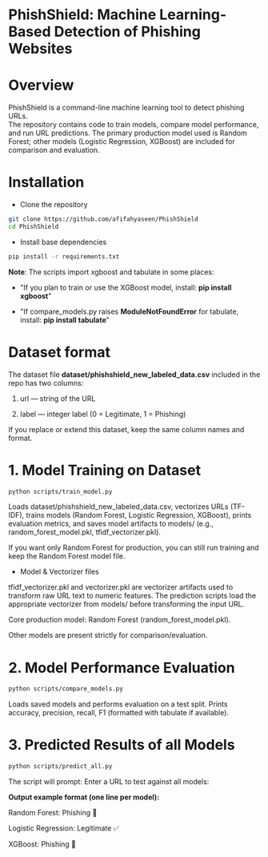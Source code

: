 # **PhishShield: Machine Learning-Based Detection of Phishing Websites**

# **Overview**

PhishShield is a command-line machine learning tool to detect phishing URLs.  
The repository contains code to train models, compare model performance, and run URL predictions. The primary production model used is Random Forest; other models (Logistic Regression, XGBoost) are included for comparison and evaluation.

# **Installation**

- Clone the repository
 ```bash  
git clone https://github.com/afifahyaseen/PhishShield
cd PhishShield 
```
- Install base dependencies
 ```bash  
pip install -r requirements.txt
 ```  
**Note**: The scripts import xgboost and tabulate in some places:

- "If you plan to train or use the XGBoost model, install: **pip install xgboost**"

- "If compare_models.py raises **ModuleNotFoundError** for tabulate, install: **pip install tabulate**"

# **Dataset format**

The dataset file **dataset/phishshield_new_labeled_data.csv** included in the repo has two columns:

1. url — string of the URL

2. label — integer label (0 = Legitimate, 1 = Phishing)

If you replace or extend this dataset, keep the same column names and format.

# 1. Model Training on Dataset
```bash 
python scripts/train_model.py
```
Loads dataset/phishshield_new_labeled_data.csv, vectorizes URLs (TF-IDF), trains models (Random Forest, Logistic Regression, XGBoost), prints evaluation metrics, and saves model artifacts to models/ (e.g., random_forest_model.pkl, tfidf_vectorizer.pkl).

If you want only Random Forest for production, you can still run training and keep the Random Forest model file.

- Model & Vectorizer files
  
tfidf_vectorizer.pkl and vectorizer.pkl are vectorizer artifacts used to transform raw URL text to numeric features. The prediction scripts load the appropriate vectorizer from models/ before transforming the input URL.

Core production model: Random Forest (random_forest_model.pkl).

Other models are present strictly for comparison/evaluation.

# 2. Model Performance Evaluation
```bash 
python scripts/compare_models.py
```
Loads saved models and performs evaluation on a test split. Prints accuracy, precision, recall, F1 (formatted with tabulate if available).

# 3. Predicted Results of all Models

```bash 
python scripts/predict_all.py
```
The script will prompt: Enter a URL to test against all models:

**Output example format (one line per model):**

Random Forest: Phishing 🚨

Logistic Regression: Legitimate ✅

XGBoost: Phishing 🚨
